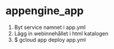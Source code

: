 # appengine_app
1. Byt service namnet i app.yml
2. Lägg in webinnehållet i html katalogen
3. $ gcloud app deploy app.yml
